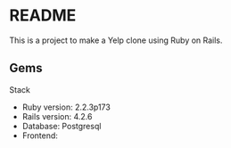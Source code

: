 # README

This is a project to make a Yelp clone using Ruby on Rails.

Gems
  -

Stack
  - Ruby version: 2.2.3p173
  - Rails version: 4.2.6
  - Database: Postgresql
  - Frontend: 
